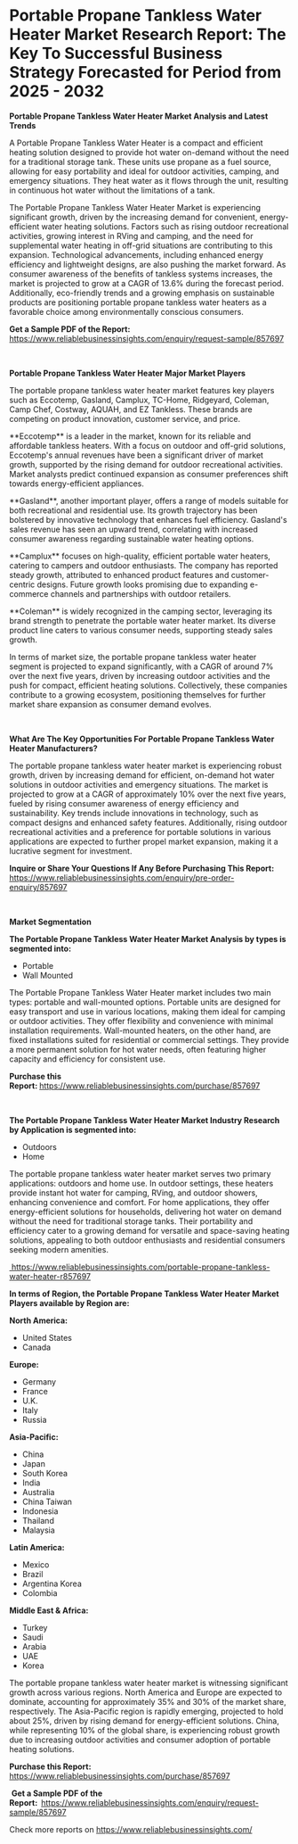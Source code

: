 <p><h1>Portable Propane Tankless Water Heater Market Research Report: The Key To Successful Business Strategy Forecasted for Period from 2025 - 2032</h1></p><p><strong>Portable Propane Tankless Water Heater Market Analysis and Latest Trends</strong></p>
<p><p>A Portable Propane Tankless Water Heater is a compact and efficient heating solution designed to provide hot water on-demand without the need for a traditional storage tank. These units use propane as a fuel source, allowing for easy portability and ideal for outdoor activities, camping, and emergency situations. They heat water as it flows through the unit, resulting in continuous hot water without the limitations of a tank.</p><p>The Portable Propane Tankless Water Heater Market is experiencing significant growth, driven by the increasing demand for convenient, energy-efficient water heating solutions. Factors such as rising outdoor recreational activities, growing interest in RVing and camping, and the need for supplemental water heating in off-grid situations are contributing to this expansion. Technological advancements, including enhanced energy efficiency and lightweight designs, are also pushing the market forward. As consumer awareness of the benefits of tankless systems increases, the market is projected to grow at a CAGR of 13.6% during the forecast period. Additionally, eco-friendly trends and a growing emphasis on sustainable products are positioning portable propane tankless water heaters as a favorable choice among environmentally conscious consumers.</p></p>
<p><strong>Get a Sample PDF of the Report:&nbsp;</strong> <a href="https://www.reliablebusinessinsights.com/enquiry/request-sample/857697?utm_campaign=2094&utm_medium=2&utm_source=Github&utm_content=ia&utm_term=18022025&utm_id=portable-propane-tankless-water-heater">https://www.reliablebusinessinsights.com/enquiry/request-sample/857697</a></p>
<p>&nbsp;</p>
<p><strong>Portable Propane Tankless Water Heater Major Market Players</strong></p>
<p><p>The portable propane tankless water heater market features key players such as Eccotemp, Gasland, Camplux, TC-Home, Ridgeyard, Coleman, Camp Chef, Costway, AQUAH, and EZ Tankless. These brands are competing on product innovation, customer service, and price.</p><p>**Eccotemp** is a leader in the market, known for its reliable and affordable tankless heaters. With a focus on outdoor and off-grid solutions, Eccotemp's annual revenues have been a significant driver of market growth, supported by the rising demand for outdoor recreational activities. Market analysts predict continued expansion as consumer preferences shift towards energy-efficient appliances.</p><p>**Gasland**, another important player, offers a range of models suitable for both recreational and residential use. Its growth trajectory has been bolstered by innovative technology that enhances fuel efficiency. Gasland's sales revenue has seen an upward trend, correlating with increased consumer awareness regarding sustainable water heating options.</p><p>**Camplux** focuses on high-quality, efficient portable water heaters, catering to campers and outdoor enthusiasts. The company has reported steady growth, attributed to enhanced product features and customer-centric designs. Future growth looks promising due to expanding e-commerce channels and partnerships with outdoor retailers.</p><p>**Coleman** is widely recognized in the camping sector, leveraging its brand strength to penetrate the portable water heater market. Its diverse product line caters to various consumer needs, supporting steady sales growth.</p><p>In terms of market size, the portable propane tankless water heater segment is projected to expand significantly, with a CAGR of around 7% over the next five years, driven by increasing outdoor activities and the push for compact, efficient heating solutions. Collectively, these companies contribute to a growing ecosystem, positioning themselves for further market share expansion as consumer demand evolves.</p></p>
<p>&nbsp;</p>
<p><strong>What Are The Key Opportunities For Portable Propane Tankless Water Heater Manufacturers?</strong></p>
<p><p>The portable propane tankless water heater market is experiencing robust growth, driven by increasing demand for efficient, on-demand hot water solutions in outdoor activities and emergency situations. The market is projected to grow at a CAGR of approximately 10% over the next five years, fueled by rising consumer awareness of energy efficiency and sustainability. Key trends include innovations in technology, such as compact designs and enhanced safety features. Additionally, rising outdoor recreational activities and a preference for portable solutions in various applications are expected to further propel market expansion, making it a lucrative segment for investment.</p></p>
<p><strong>Inquire or Share Your Questions If Any Before Purchasing This Report:</strong> <a href="https://www.reliablebusinessinsights.com/enquiry/pre-order-enquiry/857697?utm_campaign=2094&utm_medium=2&utm_source=Github&utm_content=ia&utm_term=18022025&utm_id=portable-propane-tankless-water-heater">https://www.reliablebusinessinsights.com/enquiry/pre-order-enquiry/857697</a></p>
<p>&nbsp;</p>
<p><strong>Market Segmentation</strong></p>
<p><strong>The Portable Propane Tankless Water Heater Market Analysis by types is segmented into:</strong></p>
<p><ul><li>Portable</li><li>Wall Mounted</li></ul></p>
<p><p>The Portable Propane Tankless Water Heater market includes two main types: portable and wall-mounted options. Portable units are designed for easy transport and use in various locations, making them ideal for camping or outdoor activities. They offer flexibility and convenience with minimal installation requirements. Wall-mounted heaters, on the other hand, are fixed installations suited for residential or commercial settings. They provide a more permanent solution for hot water needs, often featuring higher capacity and efficiency for consistent use.</p></p>
<p><strong>Purchase this Report:&nbsp;</strong><a href="https://www.reliablebusinessinsights.com/purchase/857697?utm_campaign=2094&utm_medium=2&utm_source=Github&utm_content=ia&utm_term=18022025&utm_id=portable-propane-tankless-water-heater">https://www.reliablebusinessinsights.com/purchase/857697</a></p>
<p>&nbsp;</p>
<p><strong>The Portable Propane Tankless Water Heater Market Industry Research by Application is segmented into:</strong></p>
<p><ul><li>Outdoors</li><li>Home</li></ul></p>
<p><p>The portable propane tankless water heater market serves two primary applications: outdoors and home use. In outdoor settings, these heaters provide instant hot water for camping, RVing, and outdoor showers, enhancing convenience and comfort. For home applications, they offer energy-efficient solutions for households, delivering hot water on demand without the need for traditional storage tanks. Their portability and efficiency cater to a growing demand for versatile and space-saving heating solutions, appealing to both outdoor enthusiasts and residential consumers seeking modern amenities.</p></p>
<p><a href="https://www.reliablebusinessinsights.com/portable-propane-tankless-water-heater-r857697?utm_campaign=2094&utm_medium=2&utm_source=Github&utm_content=ia&utm_term=18022025&utm_id=portable-propane-tankless-water-heater">&nbsp;https://www.reliablebusinessinsights.com/portable-propane-tankless-water-heater-r857697</a></p>
<p><strong>In terms of Region, the Portable Propane Tankless Water Heater Market Players available by Region are:</strong></p>
<p>
    <p> <strong> North America: </strong>
        <ul>
            <li>United States</li>
            <li>Canada</li>
        </ul>
        </p> 
    <p> <strong> Europe: </strong>
        <ul>
            <li>Germany</li>
            <li>France</li>
            <li>U.K.</li>
            <li>Italy</li>
            <li>Russia</li>
        </ul>
        </p> 
    <p> <strong> Asia-Pacific: </strong>
        <ul>
            <li>China</li>
            <li>Japan</li>
            <li>South Korea</li>
            <li>India</li>
            <li>Australia</li>
            <li>China Taiwan</li>
            <li>Indonesia</li>
            <li>Thailand</li>
            <li>Malaysia</li>
        </ul>
        </p> 
    <p> <strong> Latin America: </strong>
        <ul>
            <li>Mexico</li>
            <li>Brazil</li>
            <li>Argentina Korea</li>
            <li>Colombia</li>
        </ul>
        </p> 
    <p> <strong> Middle East & Africa: </strong>
        <ul>
            <li>Turkey</li>
            <li>Saudi</li>
            <li>Arabia</li>
            <li>UAE</li>
            <li>Korea</li>
        </ul>
    </p>
    </p>
<p><p>The portable propane tankless water heater market is witnessing significant growth across various regions. North America and Europe are expected to dominate, accounting for approximately 35% and 30% of the market share, respectively. The Asia-Pacific region is rapidly emerging, projected to hold about 25%, driven by rising demand for energy-efficient solutions. China, while representing 10% of the global share, is experiencing robust growth due to increasing outdoor activities and consumer adoption of portable heating solutions.</p></p>
<p><strong>Purchase this Report: </strong><a href="https://www.reliablebusinessinsights.com/purchase/857697?utm_campaign=2094&utm_medium=2&utm_source=Github&utm_content=ia&utm_term=18022025&utm_id=portable-propane-tankless-water-heater">https://www.reliablebusinessinsights.com/purchase/857697</a></p>
<p>&nbsp;<strong>Get a Sample PDF of the Report:&nbsp;&nbsp;</strong><a href="https://www.reliablebusinessinsights.com/enquiry/request-sample/857697?utm_campaign=2094&utm_medium=2&utm_source=Github&utm_content=ia&utm_term=18022025&utm_id=portable-propane-tankless-water-heater">https://www.reliablebusinessinsights.com/enquiry/request-sample/857697</a></p>
<p><strong></strong></p>
<p>Check more reports on <a href="https://www.reliablebusinessinsights.com/?utm_campaign=2094&utm_medium=2&utm_source=Github&utm_content=ia&utm_term=18022025&utm_id=portable-propane-tankless-water-heater">https://www.reliablebusinessinsights.com/</a></p>